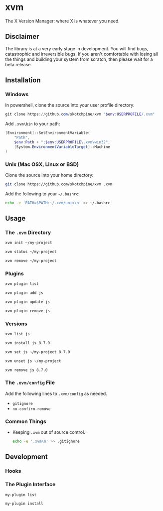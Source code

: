 # xvm
The X Version Manager: where X is whatever you need.

## Disclaimer

The library is at a very early stage in development.
You will find bugs, catastrophic and irreversible bugs.
If you aren't comfortable with losing all the things and building
your system from scratch, then please wait for a beta release.

## Installation

### Windows

In powershell, clone the source into your user profile directory:

```powershell
git clone https://github.com/skotchpine/xvm "$env:USERPROFILE/.xvm"
```

Add `.xvm\bin` to your path:

```powershell
[Environment]::SetEnvironmentVariable(
	"Path",
	$env:Path + ";$env:USERPROFILE\.xvm\win32",
	[System.EnvironmentVariableTarget]::Machine
)
```

### Unix (Mac OSX, Linux or BSD)

Clone the source into your home directory:

```bash
git clone https://github.com/skotchpine/xvm .xvm
```

Add the following to your `~/.bashrc`:

```bash
echo -e 'PATH=$PATH:~/.xvm/unix\n' >> ~/.bashrc
```

## Usage

### The `.xvm` Directory

```bash
xvm init ~/my-project
```

```bash
xvm status ~/my-project
```

```bash
xvm remove ~/my-project
```

### Plugins

```bash
xvm plugin list
```

```bash
xvm plugin add js
```

```bash
xvm plugin update js
```

```bash
xvm plugin remove js
```

### Versions

```bash
xvm list js
```

```bash
xvm install js 8.7.0
```

```bash
xvm set js ~/my-project 8.7.0
```

```bash
xvm unset js ~/my-project
```

```bash
xvm remove js 8.7.0
```

### The `.xvm/config` File

Add the following lines to `.xvm/config` as needed.

- `gitignore`
- `no-confirm-remove`

### Common Things

- Keeping `.xvm` out of source control.

	```bash
	echo -e '.xvm\n' >> .gitignore
	```

## Development

### Hooks

### The Plugin Interface

```bash
my-plugin list
```

```bash
my-plugin install
```
